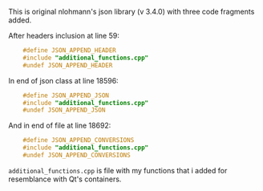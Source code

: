 This is original nlohmann's json library (v 3.4.0) with three code fragments added.

After headers inclusion at line 59:
```c++
    #define JSON_APPEND_HEADER
    #include "additional_functions.cpp"
    #undef JSON_APPEND_HEADER
```

In end of json class at line 18596:
```c++
    #define JSON_APPEND_JSON
    #include "additional_functions.cpp"
    #undef JSON_APPEND_JSON
```

And in end of file at line 18692:
```c++
    #define JSON_APPEND_CONVERSIONS
    #include "additional_functions.cpp"
    #undef JSON_APPEND_CONVERSIONS
```

`additional_functions.cpp` is file with my functions that i added for resemblance with Qt's containers.
